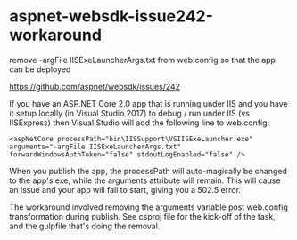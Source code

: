 # aspnet-websdk-issue242-workaround
remove -argFile IISExeLauncherArgs.txt from web.config so that the app can be deployed

https://github.com/aspnet/websdk/issues/242

If you have an ASP.NET Core 2.0 app that is running under IIS and you have it setup locally (in Visual Studio 2017) to debug / run under IIS (vs IISExpress) then Visual Studio will add the following line to web.config:

`<aspNetCore processPath="bin\IISSupport\VSIISExeLauncher.exe" arguments="-argFile IISExeLauncherArgs.txt" forwardWindowsAuthToken="false" stdoutLogEnabled="false" />`

When you publish the app, the processPath will auto-magically be changed to the app's exe, while the arguments attribute will remain. This will cause an issue and your app will fail to start, giving you a 502.5 error.

The workaround involved removing the arguments variable post web.config transformation during publish. See csproj file for the kick-off of the task, and the gulpfile that's doing the removal.

